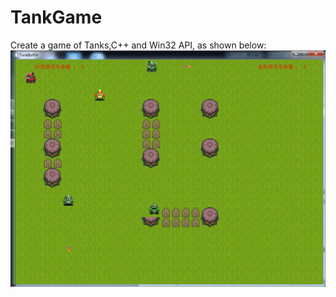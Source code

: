 # TankGame
Create a game of Tanks,C++ and Win32 API,
as shown below:
![alt text](https://github.com/asongwk/TankGame/blob/master/res/showgame.jpg)
